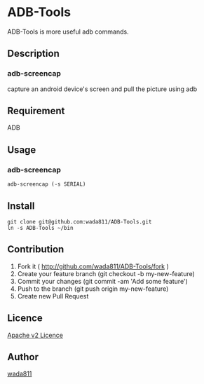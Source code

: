 ADB-Tools
=========

ADB-Tools is more useful adb commands.

## Description
### adb-screencap
capture an android device's screen and pull the picture using adb

## Requirement
ADB

## Usage
### adb-screencap
    adb-screencap (-s SERIAL)

## Install
    git clone git@github.com:wada811/ADB-Tools.git
    ln -s ADB-Tools ~/bin

## Contribution
1. Fork it ( http://github.com/wada811/ADB-Tools/fork )
2. Create your feature branch (git checkout -b my-new-feature)
3. Commit your changes (git commit -am 'Add some feature')
4. Push to the branch (git push origin my-new-feature)
5. Create new Pull Request

## Licence

[Apache v2 Licence](https://github.com/wada811/ADB-Tools/blob/master/LICENCE.md)

## Author

[wada811](https://github.com/wada811)
